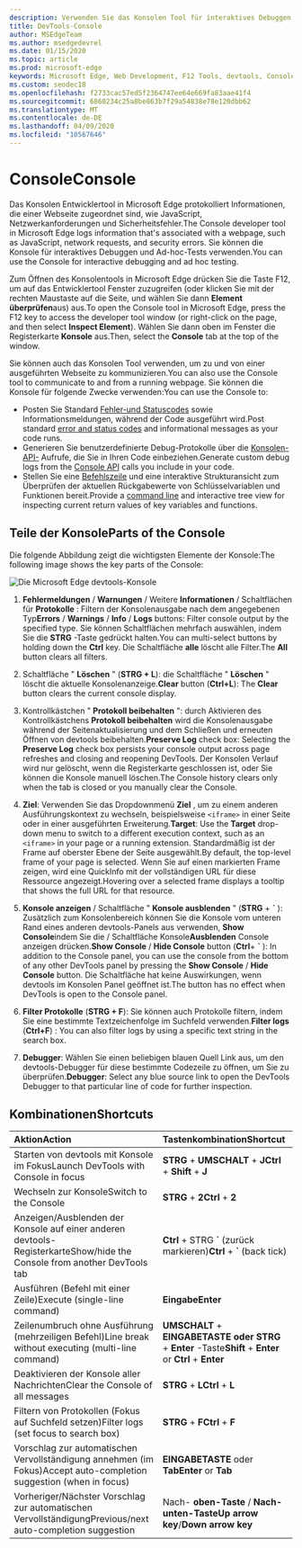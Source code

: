 ```yaml
---
description: Verwenden Sie das Konsolen Tool für interaktives Debuggen und Ad-hoc-Tests.
title: DevTools-Console
author: MSEdgeTeam
ms.author: msedgedevrel
ms.date: 01/15/2020
ms.topic: article
ms.prod: microsoft-edge
keywords: Microsoft Edge, Web Development, F12 Tools, devtools, Console
ms.custom: seodec18
ms.openlocfilehash: f2733cac57ed5f2364747ee64e669fa83aae41f4
ms.sourcegitcommit: 6860234c25a8be863b7f29a54838e78e120dbb62
ms.translationtype: MT
ms.contentlocale: de-DE
ms.lasthandoff: 04/09/2020
ms.locfileid: "10567646"
---
```

# <span data-ttu-id="e2c27-104">Console</span><span class="sxs-lookup"><span data-stu-id="e2c27-104">Console</span></span>

<span data-ttu-id="e2c27-105">Das Konsolen Entwicklertool in Microsoft Edge protokolliert Informationen, die einer Webseite zugeordnet sind, wie JavaScript, Netzwerkanforderungen und Sicherheitsfehler.</span><span class="sxs-lookup"><span data-stu-id="e2c27-105">The Console developer tool in Microsoft Edge logs information that's associated with a webpage, such as JavaScript, network requests, and security errors.</span></span> <span data-ttu-id="e2c27-106">Sie können die Konsole für interaktives Debuggen und Ad-hoc-Tests verwenden.</span><span class="sxs-lookup"><span data-stu-id="e2c27-106">You can use the Console for interactive debugging and ad hoc testing.</span></span> 

<span data-ttu-id="e2c27-107">Zum Öffnen des Konsolentools in Microsoft Edge drücken Sie die Taste F12, um auf das Entwicklertool Fenster zuzugreifen (oder klicken Sie mit der rechten Maustaste auf die Seite, und wählen Sie dann **Element überprüfen**aus) aus.</span><span class="sxs-lookup"><span data-stu-id="e2c27-107">To open the Console tool in Microsoft Edge, press the F12 key to access the developer tool window (or right-click on the page, and then select **Inspect Element**).</span></span> <span data-ttu-id="e2c27-108">Wählen Sie dann oben im Fenster die Registerkarte **Konsole** aus.</span><span class="sxs-lookup"><span data-stu-id="e2c27-108">Then, select the **Console** tab at the top of the window.</span></span> 

<span data-ttu-id="e2c27-109">Sie können auch das Konsolen Tool verwenden, um zu und von einer ausgeführten Webseite zu kommunizieren.</span><span class="sxs-lookup"><span data-stu-id="e2c27-109">You can also use the Console tool to communicate to and from a running webpage.</span></span> <span data-ttu-id="e2c27-110">Sie können die Konsole für folgende Zwecke verwenden:</span><span class="sxs-lookup"><span data-stu-id="e2c27-110">You can use the Console to:</span></span>

- <span data-ttu-id="e2c27-111">Posten Sie Standard [Fehler-und Statuscodes](./console/error-and-status-codes.md) sowie Informationsmeldungen, während der Code ausgeführt wird.</span><span class="sxs-lookup"><span data-stu-id="e2c27-111">Post standard [error and status codes](./console/error-and-status-codes.md) and informational messages as your code runs.</span></span>
- <span data-ttu-id="e2c27-112">Generieren Sie benutzerdefinierte Debug-Protokolle über die [Konsolen-API-](./console/console-api.md) Aufrufe, die Sie in Ihren Code einbeziehen.</span><span class="sxs-lookup"><span data-stu-id="e2c27-112">Generate custom debug logs from the [Console API](./console/console-api.md) calls you include in your code.</span></span>
- <span data-ttu-id="e2c27-113">Stellen Sie eine [Befehlszeile](./console/command-line.md) und eine interaktive Strukturansicht zum Überprüfen der aktuellen Rückgabewerte von Schlüsselvariablen und Funktionen bereit.</span><span class="sxs-lookup"><span data-stu-id="e2c27-113">Provide a [command line](./console/command-line.md) and interactive tree view for inspecting current return values of key variables and functions.</span></span>

## <span data-ttu-id="e2c27-114">Teile der Konsole</span><span class="sxs-lookup"><span data-stu-id="e2c27-114">Parts of the Console</span></span>

<span data-ttu-id="e2c27-115">Die folgende Abbildung zeigt die wichtigsten Elemente der Konsole:</span><span class="sxs-lookup"><span data-stu-id="e2c27-115">The following image shows the key parts of the Console:</span></span>

![Die Microsoft Edge devtools-Konsole](./media/console.png)

1. <span data-ttu-id="e2c27-117">**Fehlermeldungen**  /  **Warnungen**  /  Weitere **Informationen**  /  Schaltflächen für **Protokolle** : Filtern der Konsolenausgabe nach dem angegebenen Typ</span><span class="sxs-lookup"><span data-stu-id="e2c27-117">**Errors** / **Warnings** / **Info** / **Logs** buttons: Filter console output by the specified type.</span></span> <span data-ttu-id="e2c27-118">Sie können Schaltflächen mehrfach auswählen, indem Sie die **STRG** -Taste gedrückt halten.</span><span class="sxs-lookup"><span data-stu-id="e2c27-118">You can multi-select buttons by holding down the **Ctrl** key.</span></span> <span data-ttu-id="e2c27-119">Die Schaltfläche **alle** löscht alle Filter.</span><span class="sxs-lookup"><span data-stu-id="e2c27-119">The **All** button clears all filters.</span></span>

2. <span data-ttu-id="e2c27-120">Schaltfläche " **Löschen** " (**STRG + L**): die Schaltfläche " **Löschen** " löscht die aktuelle Konsolenanzeige.</span><span class="sxs-lookup"><span data-stu-id="e2c27-120">**Clear** button (**Ctrl+L**): The **Clear** button clears the current console display.</span></span>

3. <span data-ttu-id="e2c27-121">Kontrollkästchen " **Protokoll beibehalten** ": durch Aktivieren des Kontrollkästchens **Protokoll beibehalten** wird die Konsolenausgabe während der Seitenaktualisierung und dem Schließen und erneuten Öffnen von devtools beibehalten.</span><span class="sxs-lookup"><span data-stu-id="e2c27-121">**Preserve Log** check box: Selecting the **Preserve Log** check box persists your console output across page refreshes and closing and reopening DevTools.</span></span> <span data-ttu-id="e2c27-122">Der Konsolen Verlauf wird nur gelöscht, wenn die Registerkarte geschlossen ist, oder Sie können die Konsole manuell löschen.</span><span class="sxs-lookup"><span data-stu-id="e2c27-122">The Console history clears only when the tab is closed or you manually clear the Console.</span></span>

4. <span data-ttu-id="e2c27-123">**Ziel**: Verwenden Sie das Dropdownmenü **Ziel** , um zu einem anderen Ausführungskontext zu wechseln, beispielsweise `<iframe>` in einer Seite oder in einer ausgeführten Erweiterung.</span><span class="sxs-lookup"><span data-stu-id="e2c27-123">**Target**: Use the **Target** drop-down menu to switch to a different execution context, such as an `<iframe>` in your page or a running extension.</span></span> <span data-ttu-id="e2c27-124">Standardmäßig ist der Frame auf oberster Ebene der Seite ausgewählt.</span><span class="sxs-lookup"><span data-stu-id="e2c27-124">By default, the top-level frame of your page is selected.</span></span> <span data-ttu-id="e2c27-125">Wenn Sie auf einen markierten Frame zeigen, wird eine QuickInfo mit der vollständigen URL für diese Ressource angezeigt.</span><span class="sxs-lookup"><span data-stu-id="e2c27-125">Hovering over a selected frame displays a tooltip that shows the full URL for that resource.</span></span>

5. <span data-ttu-id="e2c27-126">**Konsole anzeigen**  /  Schaltfläche " **Konsole ausblenden** " (**STRG** +  **&grave;** ): Zusätzlich zum Konsolenbereich können Sie die Konsole vom unteren Rand eines anderen devtools-Panels aus verwenden, **Show Console**indem Sie die  /  Schaltfläche Konsole**Ausblenden** Console anzeigen drücken.</span><span class="sxs-lookup"><span data-stu-id="e2c27-126">**Show Console** / **Hide Console** button (**Ctrl**+ **&grave;** ): In addition to the Console panel, you can use the console from the bottom of any other DevTools panel by pressing the **Show Console** / **Hide Console** button.</span></span> <span data-ttu-id="e2c27-127">Die Schaltfläche hat keine Auswirkungen, wenn devtools im Konsolen Panel geöffnet ist.</span><span class="sxs-lookup"><span data-stu-id="e2c27-127">The button has no effect when DevTools is open to the Console panel.</span></span>
 
6. <span data-ttu-id="e2c27-128">**Filter Protokolle** (**STRG + F**): Sie können auch Protokolle filtern, indem Sie eine bestimmte Textzeichenfolge im Suchfeld verwenden.</span><span class="sxs-lookup"><span data-stu-id="e2c27-128">**Filter logs** (**Ctrl+F**) : You can also filter logs by using a specific text string in the search box.</span></span>

7. <span data-ttu-id="e2c27-129">**Debugger**: Wählen Sie einen beliebigen blauen Quell Link aus, um den devtools-Debugger für diese bestimmte Codezeile zu öffnen, um Sie zu überprüfen.</span><span class="sxs-lookup"><span data-stu-id="e2c27-129">**Debugger**: Select any blue source link to open the DevTools Debugger to that particular line of code for further inspection.</span></span>

## <span data-ttu-id="e2c27-130">Kombinationen</span><span class="sxs-lookup"><span data-stu-id="e2c27-130">Shortcuts</span></span>

<span data-ttu-id="e2c27-131">Aktion</span><span class="sxs-lookup"><span data-stu-id="e2c27-131">Action</span></span>                                            | <span data-ttu-id="e2c27-132">Tastenkombination</span><span class="sxs-lookup"><span data-stu-id="e2c27-132">Shortcut</span></span>               
:-------------------------------------------------| :----------------------
<span data-ttu-id="e2c27-133">Starten von devtools mit Konsole im Fokus</span><span class="sxs-lookup"><span data-stu-id="e2c27-133">Launch DevTools with Console in focus</span></span>             | <span data-ttu-id="e2c27-134">**STRG**  +  **UMSCHALT**  +  **J**</span><span class="sxs-lookup"><span data-stu-id="e2c27-134">**Ctrl** + **Shift** + **J**</span></span> 
<span data-ttu-id="e2c27-135">Wechseln zur Konsole</span><span class="sxs-lookup"><span data-stu-id="e2c27-135">Switch to the Console</span></span>                                 | <span data-ttu-id="e2c27-136">**STRG**  +  **2**</span><span class="sxs-lookup"><span data-stu-id="e2c27-136">**Ctrl** + **2**</span></span>           
<span data-ttu-id="e2c27-137">Anzeigen/Ausblenden der Konsole auf einer anderen devtools-Registerkarte</span><span class="sxs-lookup"><span data-stu-id="e2c27-137">Show/hide the Console from another DevTools tab</span></span>       | <span data-ttu-id="e2c27-138">**Ctrl**  +  STRG **&grave;** (zurück markieren)</span><span class="sxs-lookup"><span data-stu-id="e2c27-138">**Ctrl** + **&grave;** (back tick)</span></span>  
<span data-ttu-id="e2c27-139">Ausführen (Befehl mit einer Zeile)</span><span class="sxs-lookup"><span data-stu-id="e2c27-139">Execute (single-line command)</span></span>                     | **<span data-ttu-id="e2c27-140">Eingabe</span><span class="sxs-lookup"><span data-stu-id="e2c27-140">Enter</span></span>**                
<span data-ttu-id="e2c27-141">Zeilenumbruch ohne Ausführung (mehrzeiligen Befehl)</span><span class="sxs-lookup"><span data-stu-id="e2c27-141">Line break without executing (multi-line command)</span></span> | <span data-ttu-id="e2c27-142">**UMSCHALT**  +  **EINGABETASTE oder** **STRG**  +  **Enter** -Taste</span><span class="sxs-lookup"><span data-stu-id="e2c27-142">**Shift** + **Enter** or **Ctrl** + **Enter**</span></span>      
<span data-ttu-id="e2c27-143">Deaktivieren der Konsole aller Nachrichten</span><span class="sxs-lookup"><span data-stu-id="e2c27-143">Clear the Console of all messages</span></span>                 | <span data-ttu-id="e2c27-144">**STRG**  +  **L**</span><span class="sxs-lookup"><span data-stu-id="e2c27-144">**Ctrl** + **L**</span></span>           
<span data-ttu-id="e2c27-145">Filtern von Protokollen (Fokus auf Suchfeld setzen)</span><span class="sxs-lookup"><span data-stu-id="e2c27-145">Filter logs (set focus to search box)</span></span>             | <span data-ttu-id="e2c27-146">**STRG**  +  **F**</span><span class="sxs-lookup"><span data-stu-id="e2c27-146">**Ctrl** + **F**</span></span>           
<span data-ttu-id="e2c27-147">Vorschlag zur automatischen Vervollständigung annehmen (im Fokus)</span><span class="sxs-lookup"><span data-stu-id="e2c27-147">Accept auto-completion suggestion (when in focus)</span></span> | <span data-ttu-id="e2c27-148">**EINGABETASTE** oder **Tab**</span><span class="sxs-lookup"><span data-stu-id="e2c27-148">**Enter** or **Tab**</span></span>       
<span data-ttu-id="e2c27-149">Vorheriger/Nächster Vorschlag zur automatischen Vervollständigung</span><span class="sxs-lookup"><span data-stu-id="e2c27-149">Previous/next auto-completion suggestion</span></span>          | <span data-ttu-id="e2c27-150">Nach- **oben-Taste** / **Nach-unten-Taste**</span><span class="sxs-lookup"><span data-stu-id="e2c27-150">**Up arrow key**/**Down arrow key**</span></span>   


